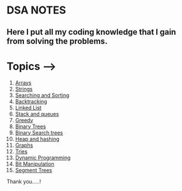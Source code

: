 # DSA NOTES

## Here I put all my coding knowledge that I gain from solving the problems.


# Topics -->

01) [Arrays](/Topics/01_Array/README.md)
02) [Strings](/Topics/02_Strings/README.md)
03) [Searching and Sorting](/Topics/03_Search%26Sorting/README.md)
04) [Backtracking](/Topics/04_Backtracking/README.md)
05) [Linked List](/Topics/05_Linked_list/README.md)
06) [Stack and queues](/Topics/06_stack_queues/README.md)
07) [Greedy](/Topics/07_greedy/README.md)
08) [Binary Trees](/Topics/08_binary_trees/README.md)
09) [Binary Search trees](/Topics/09_binary_search_trees/README.md)
10) [Heap and hashing](/Topics/10_heap_hashing/README.md)
11) [Graphs](/Topics/11_graphs/README.md)
12) [Tries](/Topics/12_tries/README.md)
13) [Dynamic Programming](/Topics/13_dp/README.md)
14) [Bit Manipulation](/Topics/14_bit_manipulation/README.md)
15) [Segment Trees](/Topics/15_segment_tree/README.md)




Thank you.....!
